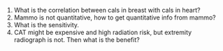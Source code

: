 1. What is the correlation between cals in breast with cals in heart?
2. Mammo is not quantitative, how to get quantitative info from mammo?
3. What is the sensitivity. 
4. CAT might be expensive and high radiation risk, but extremity radiograph is not. Then what is the benefit?
